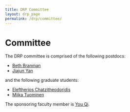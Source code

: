 ```yaml
---
title: DRP Committee 
layout: drp_page
permalink: /drp/committee/
---
```


<h1 class="mb-3">Committee</h1>

The DRP committee is comprised of the following postdocs:

- [Beth Branman](https://math.virginia.edu/people/szq3yx/)
- [Jiajun Yan](https://math.virginia.edu/people/jy4au/)

and the following graduate students:

- [Eleftherios Chatzitheodoridis](https://math.virginia.edu/people/thp5uc/)
- [Miika Tuominen](https://math.virginia.edu/people/mit8vu/)

The sponsoring faculty member is [You Qi](https://math.virginia.edu/people/yq2dw/).
